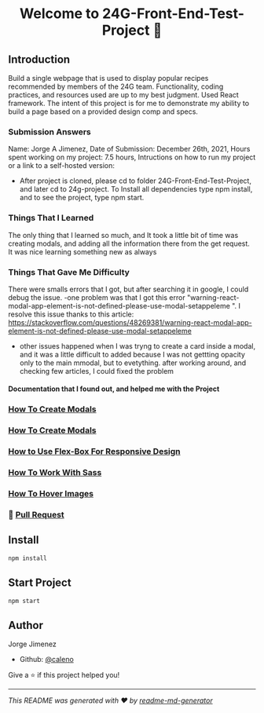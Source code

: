 <h1 align="center">Welcome to 24G-Front-End-Test-Project 👋</h1>
<p>
</p>

<h2>Introduction</h2>

<a>Build a single webpage that is used to display popular recipes recommended by members of the 24G team. Functionality, coding practices, and resources used are up to my best judgment. Used React framework. The intent of this project is for me to demonstrate my ability to build a page based on a provided design comp and specs.</a>

<h3>Submission Answers</h3>

<a>Name: Jorge A Jimenez</a>,
<a>Date of Submission: December 26th, 2021</a>,
<a>Hours spent working on my project: 7.5 hours</a>,
<a>Intructions on how to run my project or a link to a self-hosted version:
- After project is cloned, please cd to folder 24G-Front-End-Test-Project, and later cd to 24g-project. To Install all dependencies type npm install, and to see the project, type npm start.
</a>

<h3>Things That I Learned</h3>

<a>
The only thing that I learned so much, and It took a little bit of time was creating modals, and adding all the information there from the get request.  It was nice learning something new as always
</a>

<h3>Things That Gave Me Difficulty</h3>

<a> There were smalls errors that I got, but after searching it in google, I could debug the issue.
-one problem was that I got this error "warning-react-modal-app-element-is-not-defined-please-use-modal-setappeleme
".  I resolve this issue thanks to this article: https://stackoverflow.com/questions/48269381/warning-react-modal-app-element-is-not-defined-please-use-modal-setappeleme
- other issues happened when I was tryng to create a card inside a modal, and it was a little difficult to added because I was not gettting opacity only to the main mmodal, but to evetything.  after working around, and checking few articles, I could fixed the problem</a>

<h4>Documentation that I found out, and helped me with the Project</h4>

### [How To Create Modals](https://codesandbox.io/examples/package/react-modal)
### [How To Create Modals](https://medium.com/tinyso/how-to-create-a-modal-component-in-react-from-basic-to-advanced-a3357a2a716a)
### [How to Use Flex-Box For Responsive Design](https://css-tricks.com/snippets/css/a-guide-to-flexbox/)
### [How To Work With Sass](https://sass-lang.com/guide)
### [How To Hover Images](https://stackoverflow.com/questions/48703510/change-image-on-hover-in-jsx)



### 📄  [Pull Request](https://github.com/Caleno83/24G-Front-End-Test-Project/pull/1)


## Install

```sh
npm install
```

## Start Project 

```sh
npm start
```

## Author

Jorge Jimenez

* Github: [@caleno](https://github.com/Caleno83)

Give a ⭐️ if this project helped you!

***
_This README was generated with ❤️ by [readme-md-generator](https://github.com/kefranabg/readme-md-generator)_
